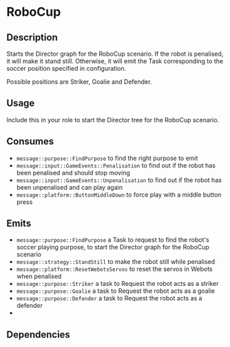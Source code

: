 # RoboCup

## Description

Starts the Director graph for the RoboCup scenario. If the robot is penalised, it will make it stand still. Otherwise, it will emit the Task corresponding to the soccer position specified in configuration.

Possible positions are Striker, Goalie and Defender.

## Usage

Include this in your role to start the Director tree for the RoboCup scenario.

## Consumes

- `message::purpose::FindPurpose` to find the right purpose to emit
- `message::input::GameEvents::Penalisation` to find out if the robot has been penalised and should stop moving
- `message::input::GameEvents::Unpenalisation` to find out if the robot has been unpenalised and can play again
- `message::platform::ButtonMiddleDown` to force play with a middle button press

## Emits

- `message::purpose::FindPurpose` a Task to request to find the robot's soccer playing purpose, to start the Director graph for the RoboCup scenario
- `message::strategy::StandStill` to make the robot still while penalised
- `message::platform::ResetWebotsServos` to reset the servos in Webots when penalised
- `message::purpose::Striker` a task to Request the robot acts as a striker
- `message::purpose::Goalie` a task to Request the robot acts as a goalie
- `message::purpose::Defender` a task to Request the robot acts as a defender
-
## Dependencies

